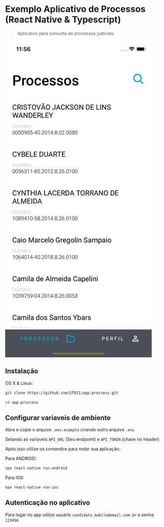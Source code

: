 # Exemplo Aplicativo de Processos (React Native & Typescript)
> Aplicativo para consulta de processos judiciais.


![](ios.png)

## Instalação

OS X & Linux:

```sh
git clone https://github.com/STO11/app-proccess.git
```

```sh
cd app-proccess
```

## Configurar variaveis de ambiente

Abra e copie o arquivo `.env.example` criando outro arquivo `.env`

Setando as variaveis  `API_URL` (Seu endpoint) e `API_TOKEN` (chave no header)

Após isso utilize os comandos para rodar sua aplicação:

Para ANDROID:
```sh
npx react-native run-android
```

Para IOS:
```sh
npx react-native run-ios
```
## Autenticação no aplicativo

Para logar no app utilize usuário `candidato_mobile@email.com.br`  e senha `123456`
